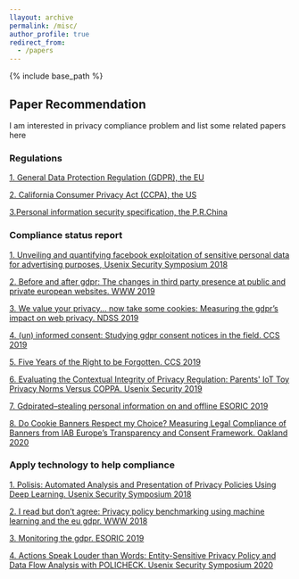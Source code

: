 ```yaml
---
llayout: archive
permalink: /misc/
author_profile: true
redirect_from:
  - /papers
---
```


{% include base_path %}

## Paper Recommendation

I am interested in privacy compliance problem and list some related papers here

### Regulations

[1. General Data Protection Regulation (GDPR), the EU]( https://gdpr-info.eu/)

[2. California Consumer Privacy Act (CCPA), the US](https://oag.ca.gov/privacy/ccpa)

[3.Personal information security specification, the P.R.China](https://www.tc260.org.cn/upload/2018-01-24/1516799764389090333.pdf)

### Compliance status report

[1. Unveiling and quantifying facebook exploitation of sensitive personal data for advertising purposes, Usenix Security Symposium 2018](https://www.usenix.org/conference/usenixsecurity18/presentation/cabanas)

[2. Before and after gdpr: The changes in third party presence at public and private european websites. WWW 2019]( https://doi.org/10.1145/3308558.3313524)

[3. We value your privacy... now take some cookies: Measuring the gdpr’s impact on web privacy. NDSS 2019](https://www.ndss-symposium.org/ndss-paper/we-value-your-privacy-now-take-some-cookies-measuring-the-gdprs-impact-on-web-privacy/)

[4. (un) informed consent: Studying gdpr consent notices in the field. CCS 2019](https://doi.org/10.1145/3319535.3354212)

[5. Five Years of the Right to be Forgotten. CCS 2019]( https://doi.org/10.1145/3319535.3354208)

[6. Evaluating the Contextual Integrity of Privacy Regulation: Parents' IoT Toy Privacy Norms Versus COPPA. Usenix Security 2019](https://www.usenix.org/conference/usenixsecurity19/presentation/apthorpe)

[7. Gdpirated–stealing personal information on and offline ESORIC 2019](https://doi.org/10.1007/978-3-030-29962-0_18)

[8. Do Cookie Banners Respect my Choice? Measuring Legal Compliance of Banners from IAB Europe’s Transparency and Consent Framework. Oakland 2020](https://arxiv.org/pdf/1911.09964)

### Apply technology to help compliance

[1. Polisis: Automated Analysis and Presentation of Privacy Policies Using Deep Learning. Usenix Security Symposium 2018](https://www.usenix.org/conference/usenixsecurity18/presentation/harkous)

[2. I read but don’t agree: Privacy policy benchmarking using machine learning and the eu gdpr. WWW 2018]( https://doi.org/10.1145/3184558.3186969)

[3. Monitoring the gdpr. ESORIC 2019](https://doi.org/10.1007/978-3-030-29959-0_33)

[4. Actions Speak Louder than Words: Entity-Sensitive Privacy Policy and Data Flow Analysis with POLICHECK. Usenix Security Symposium 2020](<https://www.usenix.org/conference/usenixsecurity20/presentation/andow>)

